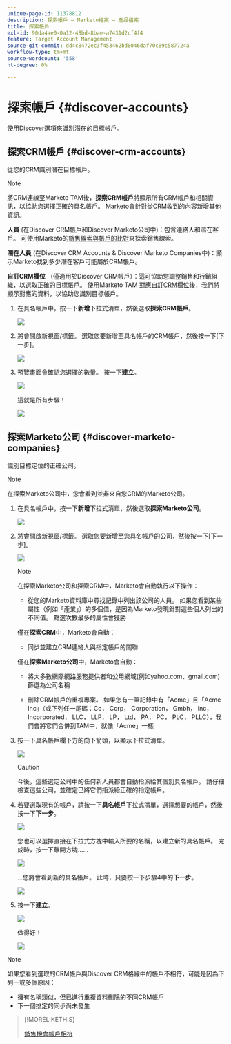 ```yaml
---
unique-page-id: 11378812
description: 探索帳戶 — Marketo檔案 — 產品檔案
title: 探索帳戶
exl-id: 90da4ae0-0a12-48bd-8bae-a7431d2cf4f4
feature: Target Account Management
source-git-commit: dd4c8472ec3f453462bd8046daf70c89c587724a
workflow-type: tm+mt
source-wordcount: '558'
ht-degree: 0%

---
```


# 探索帳戶 {#discover-accounts}

使用Discover選項來識別潛在的目標帳戶。

## 探索CRM帳戶 {#discover-crm-accounts}

從您的CRM識別潛在目標帳戶。

>[!NOTE]
>
>將CRM連線至Marketo TAM後，**探索CRM帳戶**&#x200B;將顯示所有CRM帳戶和相關資訊，以協助您選擇正確的具名帳戶。 Marketo會針對從CRM收到的內容新增其他資訊。

**人員** (在Discover CRM帳戶和Discover Marketo公司中)：包含連絡人和潛在客戶。 可使用Marketo的[銷售線索與帳戶的比對](/help/marketo/product-docs/target-account-management/target/named-accounts/lead-to-account-matching.md)來探索銷售線索。

**潛在人員** (在Discover CRM Accounts &amp; Discover Marketo Companies中)：顯示Marketo找到多少潛在客戶可能屬於CRM帳戶。

**自訂CRM欄位** （僅適用於Discover CRM帳戶）：這可協助您調整銷售和行銷組織，以選取正確的目標帳戶。 使用Marketo TAM [對應自訂CRM欄位](/help/marketo/product-docs/target-account-management/setup-tam/create-a-custom-field-for-crm-discovery.md)後，我們將顯示對應的資料，以協助您識別目標帳戶。

1. 在具名帳戶中，按一下&#x200B;**新增**&#x200B;下拉式清單，然後選取&#x200B;**探索CRM帳戶**。

   ![](assets/disc-crm-one.png)

1. 將會開啟新視窗/標籤。 選取您要新增至具名帳戶的CRM帳戶，然後按一下[下一步] **&#x200B;**。

   ![](assets/disc-crm-two.png)

1. 預覽畫面會確認您選擇的數量。 按一下&#x200B;**建立**。

   ![](assets/disc-three.png)

   這就是所有步驟！

   ![](assets/disc-four.png)

## 探索Marketo公司 {#discover-marketo-companies}

識別目標定位的正確公司。

>[!NOTE]
>
>在探索Marketo公司中，您會看到並非來自您CRM的Marketo公司。

1. 在具名帳戶中，按一下&#x200B;**新增**&#x200B;下拉式清單，然後選取&#x200B;**探索Marketo公司**。

   ![](assets/one-1.png)

1. 將會開啟新視窗/標籤。 選取您要新增至您具名帳戶的公司，然後按一下[下一步] **&#x200B;**。

   ![](assets/disc-comp-two.png)

   >[!NOTE]
   >
   >在探索Marketo公司和探索CRM中，Marketo會自動執行以下操作：
   >
   >* 從您的Marketo資料庫中尋找記錄中列出該公司的人員。 如果您看到某些屬性（例如「產業」）的多個值，是因為Marketo發現針對這些個人列出的不同值。 點選次數最多的屬性會獲勝
   >
   >僅在&#x200B;**探索CRM**&#x200B;中，Marketo會自動：
   >
   >* 同步並建立CRM連絡人與指定帳戶的關聯
   >
   >僅在&#x200B;**探索Marketo公司**&#x200B;中，Marketo會自動：
   >
   >* 將大多數網際網路服務提供者和公用網域(例如yahoo.com、gmail.com)篩選為公司名稱
   >
   >* 刪除CRM帳戶的重複專案。 如果您有一筆記錄中有「Acme」且「Acme Inc」（或下列任一尾碼：Co， Corp， Corporation， Gmbh， Inc， Incorporated， LLC， LLP， LP， Ltd， PA， PC， PLC， PLLC），我們會將它們合併到TAM中，就像「Acme」一樣

1. 按一下具名帳戶欄下方的向下箭頭，以顯示下拉式清單。

   ![](assets/disc-comp-three.png)

   >[!CAUTION]
   >
   >今後，這些選定公司中的任何新人員都會自動指派給其個別具名帳戶。 請仔細檢查這些公司，並確定已將它們指派給正確的指定帳戶。

1. 若要選取現有的帳戶，請按一下&#x200B;**具名帳戶**&#x200B;下拉式清單，選擇想要的帳戶，然後按一下&#x200B;**下一步**。

   ![](assets/disc-comp-four.png)

   您也可以選擇直接在下拉式方塊中輸入所要的名稱，以建立新的具名帳戶。 完成時，按一下離開方塊……

   ![](assets/disc-comp-five.png)

   ...您將會看到新的具名帳戶。 此時，只要按一下步驟4中的&#x200B;**下一步**。

   ![](assets/disc-comp-six.png)

1. 按一下&#x200B;**建立**。

   ![](assets/disc-comp-seven.png)

   做得好！

   ![](assets/disc-co-six.png)

>[!NOTE]
>
>如果您看到選取的CRM帳戶與Discover CRM格線中的帳戶不相符，可能是因為下列一或多個原因：
>
>* 擁有名稱類似，但已進行重複資料刪除的不同CRM帳戶
>* 下一個排定的同步尚未發生

>[!MORELIKETHIS]
>
>[銷售機會帳戶相符](/help/marketo/product-docs/target-account-management/target/named-accounts/lead-to-account-matching.md)
